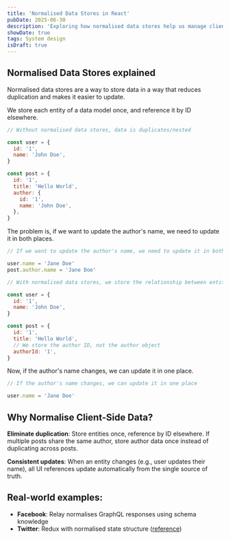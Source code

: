 ```yaml
---
title: 'Normalised Data Stores in React'
pubDate: 2025-06-30
description: 'Exploring how normalised data stores help us manage client-side state efficiently.'
showDate: true
tags: System design
isDraft: true
---
```


## Normalised Data Stores explained

Normalised data stores are a way to store data in a way that reduces duplication and makes it easier to update.

We store each entity of a data model once, and reference it by ID elsewhere.

```js
// Without normalised data stores, data is duplicates/nested

const user = {
  id: '1',
  name: 'John Doe',
}

const post = {
  id: '1',
  title: 'Hello World',
  author: {
    id: '1',
    name: 'John Doe',
  },
}
```

The problem is, if we want to update the author's name, we need to update it in both places.

```js
// If we want to update the author's name, we need to update it in both places

user.name = 'Jane Doe'
post.author.name = 'Jane Doe'
```

```js
// With normalised data stores, we store the relationship between entities, rather than the duplicated data

const user = {
  id: '1',
  name: 'John Doe',
}

const post = {
  id: '1',
  title: 'Hello World',
  // We store the author ID, not the author object
  authorId: '1',
}
```

Now, if the author's name changes, we can update it in one place.

```js
// If the author's name changes, we can update it in one place

user.name = 'Jane Doe'
```

## Why Normalise Client-Side Data?

**Eliminate duplication**: Store entities once, reference by ID elsewhere. If multiple posts share the same author, store author data once instead of duplicating across posts.

**Consistent updates**: When an entity changes (e.g., user updates their name), all UI references update automatically from the single source of truth.

## Real-world examples:

- **Facebook**: Relay normalises GraphQL responses using schema knowledge
- **Twitter**: Redux with normalised state structure ([reference](https://medium.com/statuscode/dissecting-twitters-redux-store-d7280b62c6b1))
